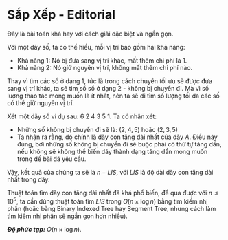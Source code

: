 # Sắp Xếp - Editorial

Đây là bài toán khá hay với cách giải đặc biệt và ngắn gọn.

Với một dãy số, ta có thể hiểu, mỗi vị trí bao gồm hai khả năng:
- Khả năng $1$: Nó bị đưa sang vị trí khác, mất thêm chi phí là $1$.
- Khả năng $2$: Nó giữ nguyên vị trí, không mất thêm chi phí nào.

Thay vì tìm các số ở dạng $1,$ tức là trong cách chuyển tối ưu sẽ được đưa sang vị trí khác, ta sẽ tìm số số ở dạng $2$ - không bị chuyển đi. Mà vì số lượng thao tác mong muốn là ít nhất, nên ta sẽ đi tìm số lượng tối đa các số có thể giữ nguyên vị trí.

Xét một dãy số ví dụ sau: $6 \ 2 \ 4 \ 3 \ 5 \ 1$. Ta có nhận xét:
- Những số không bị chuyển đi sẽ là: $(2, 4, 5)$ hoặc $(2, 3, 5)$
- Ta nhận ra rằng, đó chính là dãy con tăng dài nhất của dãy $A$. Điều này đúng, bởi những số không bị chuyển đi sẽ buộc phải có thứ tự tăng dần, nếu không sẽ không thể biến dãy thành dạng tăng dần mong muốn trong đề bài đã yêu cầu.

Vậy, kết quả của chúng ta sẽ là $n - LIS,$ với $LIS$ là độ dài dãy con tăng dài nhất trong dãy.

Thuật toán tìm dãy con tăng dài nhất đã khá phổ biến, để qua được với $n \le 10^5,$ ta cần dùng thuật toán tìm $LIS$ trong $O(n \times \log n)$ bằng tìm kiếm nhị phân (hoặc bằng Binary Indexed Tree hay Segment Tree, nhưng cách làm tìm kiếm nhị phân sẽ ngắn gọn hơn nhiều).

***Độ phức tạp:*** $O(n \times \log n)$.